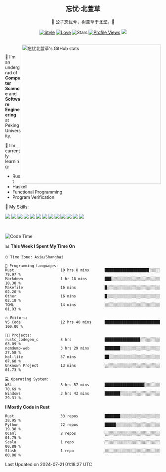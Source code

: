 <div align="center">

## 忘忧·北萱草
  
🌟 公子忘忧兮，树萱草于北堂。🌟 

[![Style](https://img.shields.io/badge/Style-%E5%BF%98%E5%BF%A7%E5%8C%97%E8%90%B1%E8%8D%89-8e48ff)](https://github.com/Wybxc)
[![Love](https://img.shields.io/badge/Love-100%25!-ff69b4)](https://monthly.wybxc.cc)
![Stars](https://img.shields.io/github/stars/Wybxc?affiliations=OWNER%2CCOLLABORATOR&label=Stars)
[![Profile Views](https://komarev.com/ghpvc/?username=Wybxc&color=green)](https://github.com/Wybxc)
![](https://hit.yhype.me/github/profile?user_id=25005856)

</div>

<br/>

<a href="https://github.com/Wybxc/Wybxc">
<img align="right" width="450px" src="https://github.com/Wybxc/metrics/raw/main/merged-stats.svg" alt="忘忧北萱草's GitHub stats" />
</a>

<br />

🏫 I'm an undergrad of **Computer Science** and **Software Engineering** at Peking University.

🌱 I’m currently learning: 
  - Rust
  - Haskell
  - Functional Programming
  - Program Verification

🌟 My Skills:

![](https://img.shields.io/badge/-Python-3e74a2?style=flat-square&logo=Python&logoColor=fff)
![](https://img.shields.io/badge/-TypeScript-3178C6?style=flat-square&logo=TypeScript&logoColor=fff)
![](https://img.shields.io/badge/-Rust-9a7b63?style=flat-square&logo=Rust&logoColor=fff)
![](https://img.shields.io/badge/-C++-ae3a62?style=flat-square&logo=cplusplus&logoColor=fff)
![](https://img.shields.io/badge/-OCaml-ac5e0a?style=flat-square&logo=OCaml&logoColor=fff)
![](https://img.shields.io/badge/-React-2d98ce?style=flat-square&logo=React&logoColor=fff)
![](https://img.shields.io/badge/-FastAPI-009688?style=flat-square&logo=FastAPI&logoColor=fff)
![](https://img.shields.io/badge/-NumPy-5974c9?style=flat-square&logo=NumPy&logoColor=fff)
![](https://img.shields.io/badge/-PyTorch-d6543c?style=flat-square&logo=PyTorch&logoColor=fff)
![](https://img.shields.io/badge/-Nix-2496ED?style=flat-square&logo=NixOS&logoColor=fff)
![](https://img.shields.io/badge/-Neo4j-1c4063?style=flat-square&logo=Neo4j&logoColor=fff)
![](https://img.shields.io/badge/-Ren'Py-bb6365?style=flat-square&logo=RenPy&logoColor=fff)
![](https://img.shields.io/badge/-After%20Effects-090159?style=flat-square&logo=adobeaftereffects&logoColor=fff)

<br />

<!--START_SECTION:waka-->
![Code Time](http://img.shields.io/badge/Code%20Time-1%2C953%20hrs%2022%20mins-blue)

📊 **This Week I Spent My Time On** 

```text
🕑︎ Time Zone: Asia/Shanghai

💬 Programming Languages: 
Rust                     10 hrs 8 mins       ████████████████████░░░░░   79.97 % 
Markdown                 1 hr 18 mins        ███░░░░░░░░░░░░░░░░░░░░░░   10.38 % 
Makefile                 16 mins             █░░░░░░░░░░░░░░░░░░░░░░░░   02.20 % 
Other                    16 mins             █░░░░░░░░░░░░░░░░░░░░░░░░   02.18 % 
TOML                     14 mins             ░░░░░░░░░░░░░░░░░░░░░░░░░   01.93 % 

🔥 Editors: 
VS Code                  12 hrs 40 mins      █████████████████████████   100.00 % 

🐱‍💻 Projects: 
rustc_codegen_c          8 hrs               ████████████████░░░░░░░░░   63.09 % 
ncmdump-web              3 hrs 29 mins       ███████░░░░░░░░░░░░░░░░░░   27.58 % 
hol-lite                 57 mins             ██░░░░░░░░░░░░░░░░░░░░░░░   07.60 % 
Unknown Project          13 mins             ░░░░░░░░░░░░░░░░░░░░░░░░░   01.73 % 

💻 Operating System: 
WSL                      8 hrs 57 mins       ██████████████████░░░░░░░   70.69 % 
Windows                  3 hrs 43 mins       ███████░░░░░░░░░░░░░░░░░░   29.31 % 
```

**I Mostly Code in Rust** 

```text
Rust                     33 repos            ███████░░░░░░░░░░░░░░░░░░   28.95 % 
Python                   22 repos            █████░░░░░░░░░░░░░░░░░░░░   19.30 % 
OCaml                    2 repos             ░░░░░░░░░░░░░░░░░░░░░░░░░   01.75 % 
Scala                    1 repo              ░░░░░░░░░░░░░░░░░░░░░░░░░   00.88 % 
Slash                    1 repo              ░░░░░░░░░░░░░░░░░░░░░░░░░   00.88 % 
```




 Last Updated on 2024-07-21 01:18:27 UTC
<!--END_SECTION:waka-->
